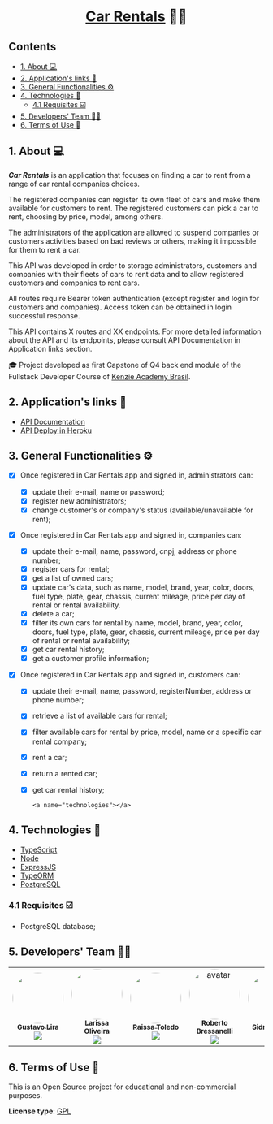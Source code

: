 <h1 align="center"><a href="#" alt="cookin">Car Rentals</a> 🚙🏁</h1>

<h2>Contents</h2>

- [1. About 💻](#1-about-)
- [2. Application's links 🔗](#2-applications-links-)
- [3. General Functionalities ⚙️](#3-general-functionalities-️)
- [4. Technologies 🧰](#4-technologies-)
  - [4.1 Requisites ☑️](#41-requisites-️)
- [5. Developers' Team 🧑‍💻](#5-developers-team-)
- [6. Terms of Use 📜](#6-terms-of-use-)

<a name="about"></a>

## 1. About 💻

**_Car Rentals_** is an application that focuses on finding a car to rent from a range of car rental companies choices.

The registered companies can register its own fleet of cars and make them available for customers to rent. The registered customers can pick a car to rent, choosing by price, model, among others.

The administrators of the application are allowed to suspend companies or customers activities based on bad reviews or others, making it impossible for them to rent a car.

This API was developed in order to storage administrators, customers and companies with their fleets of cars to rent data and to allow registered customers and companies to rent cars.

All routes require Bearer token authentication (except register and login for customers and companies). Access token can be obtained in login successful response.

This API contains X routes and XX endpoints. For more detailed information about the API and its endpoints, please consult API Documentation in Application links section.

🎓 Project developed as first Capstone of Q4 back end module of the Fullstack Developer Course of [Kenzie Academy Brasil](https://kenzie.com.br/v2/).

<a name="links"></a>

## 2. Application's links 🔗

- <a name="API documentation" href="https://www.postman.com/" target="_blank">API Documentation</a>
- <a name="API deploy in Heroku" href="https://www.heroku.com/" target="_blank">API Deploy in Heroku</a>

## 3. General Functionalities ⚙️

- [x] Once registered in Car Rentals app and signed in, administrators can:

  - [x] update their e-mail, name or password;
  - [x] register new administrators;
  - [x] change customer's or company's status (available/unavailable for rent);

- [x] Once registered in Car Rentals app and signed in, companies can:

  - [x] update their e-mail, name, password, cnpj, address or phone number;
  - [x] register cars for rental;
  - [x] get a list of owned cars;
  - [x] update car's data, such as name, model, brand, year, color, doors, fuel type, plate, gear, chassis, current mileage, price per day of rental or rental availability.
  - [x] delete a car;
  - [x] filter its own cars for rental by name, model, brand, year, color, doors, fuel type, plate, gear, chassis, current mileage, price per day of rental or rental availability;
  - [x] get car rental history;
  - [x] get a customer profile information;

- [x] Once registered in Car Rentals app and signed in, customers can:

  - [x] update their e-mail, name, password, registerNumber, address or phone number;
  - [x] retrieve a list of available cars for rental;
  - [x] filter available cars for rental by price, model, name or a specific car rental company;
  - [x] rent a car;
  - [x] return a rented car;
  - [x] get car rental history;

        <a name="technologies"></a>

## 4. Technologies 🧰

- <a name="typescript" href="https://www.typescriptlang.org/" target="_blank">TypeScript</a>
- <a name="nodejs" href="https://nodejs.org/en/" target="_blank">Node</a>
- <a name="expressjs" href="https://expressjs.com/" target="_blank">ExpressJS</a>
- <a name="typeorm" href="https://typeorm.io/" target="_blank">TypeORM</a>
- <a name="postgreSQL" href="https://www.postgresql.org/docs/" target="_blank">PostgreSQL</a>

<a name="requisites"></a>

### 4.1 Requisites ☑️

- PostgreSQL database;

<a name="teamdev"></a>

## 5. Developers' Team 🧑‍💻

<table>
  <tr>
    <td align="center"><a href="https://github.com/gustavolira8813" title="GitHub"><img style="border-radius: 50%;" src="https://avatars.githubusercontent.com/u/85327159?v=4" width="100px;" alt=""/><br /><sub><b>Gustavo Lira</b></sub></a><br /><a href="https://www.linkedin.com/in/gustavo-lira-ribeiro-gomes/" title="Linkedin"><img src="https://img.shields.io/badge/LinkedIn-%230077B5.svg?&style=flat-square&logo=linkedin&logoColor=white"></a></td>
    <td align="center"><a href="https://github.com/larissakoliveira" title="GitHub"><img style="border-radius: 50%;" src="https://avatars.githubusercontent.com/u/82476805?v=4" width="100px;" alt=""/><br /><sub><b>Larissa Oliveira</b></sub></a><br /><a href="https://www.linkedin.com/in/larissakoliveira/" title="Linkedin"><img src="https://img.shields.io/badge/LinkedIn-%230077B5.svg?&style=flat-square&logo=linkedin&logoColor=white"></a></td>
    <td align="center"><a href="https://github.com/raissalst" title="GitHub"><img style="border-radius: 50%;" src="https://avatars.githubusercontent.com/u/85745938?v=4" width="100px;" alt=""/><br /><sub><b>Raissa Toledo</b></sub></a><br /><a href="https://www.linkedin.com/in/raissalstoledo/" title="Linkedin"><img src="https://img.shields.io/badge/LinkedIn-%230077B5.svg?&style=flat-square&logo=linkedin&logoColor=white"></a></td>
    <td align="center"><a href="https://github.com/rbressanelli" title="GitHub"><img style="border-radius: 50%;" src="https://avatars.githubusercontent.com/u/79763201?s=96&v=4" alt="avatar" width="100px;" alt=""/><br /><sub><b>Roberto Bressanelli</b></sub></a><br /><a href="https://www.linkedin.com/in/robertobressanelli/" title="Linkedin"><img src="https://img.shields.io/badge/LinkedIn-%230077B5.svg?&style=flat-square&logo=linkedin&logoColor=white"></a></td>
    <td align="center"><a href="https://github.com/patezsidney" title="GitHub"><img style="border-radius: 50%;" src="https://avatars.githubusercontent.com/u/71736180?v=4" alt="avatar" width="100px;" alt=""/><br /><sub><b>Sidney Patez</b></sub></a><br /><a href="https://www.linkedin.com/in/sidney-patez/" title="Linkedin"><img src="https://img.shields.io/badge/LinkedIn-%230077B5.svg?&style=flat-square&logo=linkedin&logoColor=white"></a></td>
     <td align="center"><a href="https://github.com/tuliogp2" title="GitHub"><img style="border-radius: 50%;" src="https://avatars.githubusercontent.com/u/81243211?v=4" alt="avatar" width="100px;" alt=""/><br /><sub><b>Tulio Goulart</b></sub></a><br /><a href="https://www.linkedin.com/in/tulio-goulart-pereira/" title="Linkedin"><img src="https://img.shields.io/badge/LinkedIn-%230077B5.svg?&style=flat-square&logo=linkedin&logoColor=white"></a></td>

  </tr>
</table>

<a name="terms"></a>

## 6. Terms of Use 📜

This is an Open Source project for educational and non-commercial purposes.

**License type**: <a name="gpl" href="https://www.gnu.org/licenses/gpl-3.0.en.html" target="_blank">GPL</a>
